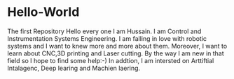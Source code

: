 # Hello-World
The first Repository 
Hello every one I am Hussain. I am Control and Instrumentation Systems Engineering. 
I am falling in love with robotic systems and I want to  knew more and more about them. Moreover, I want to learn about CNC,3D printing and Laser cutting. By the way I am new in that field so I hope to find some help:-)
In addtion, I am intersted on Arttiftial Intalagenc, Deep learing and Machien laering. 
